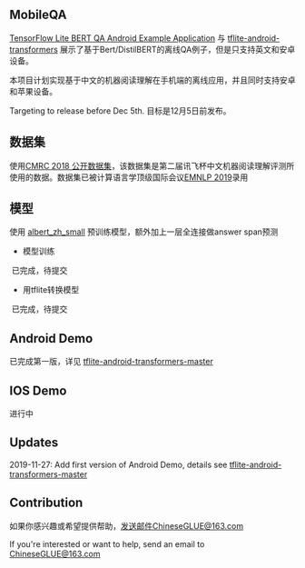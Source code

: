 ## MobileQA

[TensorFlow Lite BERT QA Android Example Application](https://github.com/tensorflow/examples/tree/master/lite/examples/bert_qa/android) 与 [tflite-android-transformers](https://github.com/huggingface/tflite-android-transformers) 展示了基于Bert/DistilBERT的离线QA例子，但是只支持英文和安卓设备。

本项目计划实现基于中文的机器阅读理解在手机端的离线应用，并且同时支持安卓和苹果设备。

Targeting to release before Dec 5th. 目标是12月5日前发布。



## 数据集

使用[CMRC 2018 公开数据集](https://github.com/ymcui/cmrc2018/blob/master/README_CN.md)，该数据集是第二届讯飞杯中文机器阅读理解评测所使用的数据。数据集已被计算语言学顶级国际会议[EMNLP 2019](http://emnlp-ijcnlp2019.org/)录用



## 模型

使用 [albert_zh_small](https://github.com/brightmart/albert_zh) 预训练模型，额外加上一层全连接做answer span预测

* 模型训练

​		已完成，待提交

* 用tflite转换模型

​		已完成，待提交



## Android Demo

已完成第一版，详见 [tflite-android-transformers-master](https://github.com/CLUEbenchmark/MobileQA/tree/master/tflite-android-transformers-master) 



## IOS Demo

进行中

## Updates

2019-11-27: Add first version of Android Demo, details see [tflite-android-transformers-master](https://github.com/CLUEbenchmark/MobileQA/tree/master/tflite-android-transformers-master) 

## Contribution

如果你感兴趣或希望提供帮助，发送邮件ChineseGLUE@163.com

If you're interested or want to help, send an email to ChineseGLUE@163.com

